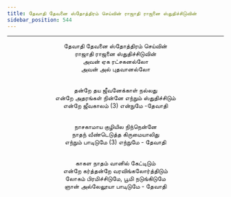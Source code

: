 ```yaml
---
title: தேவாதி தேவனை ஸ்தோத்திரம் செய்வின் ராஜாதி ராஜனை ஸ்துதிச்சிடுவின்
sidebar_position: 544
---
```


---
<center>
தேவாதி தேவனை ஸ்தோத்திரம் செய்வின்<br/>
ராஜாதி ராஜனை ஸ்துதிச்சிடுவின்<br/>
அவன் ஏக ரட்சகனல்லோ<br/>
அவன் அல் புதவானல்லோ<br/><br/>

தன்றே தய ஜீவனேக்காள் நல்லது<br/>
என்றே அதரங்கள் நின்னே எந்நும் ஸ்துதிச்சிடும்<br/>
என்றே ஜீவகாலம் (3) என்நுமே    -தேவாதி<br/><br/>

நாசகாமாய குழியில நிந்நென்னே<br/>
நாதந் வீண்டெடுத்த கிருமையாலிது<br/>
எந்நும் பாடிடுமே (3) எந்நுமே    - தேவாதி<br/><br/>

காகள நாதம் வானில் கேட்டிடும்<br/>
என்றே கர்த்தன்றே வரவிங்கலோர்த்திடும்<br/>
லோகம் பிரமிச்சிடுமே, பூமி நடுங்கிடுமே<br/>
ஞான் அல்லேலூயா பாடிடுமே    - தேவாதி
</center>